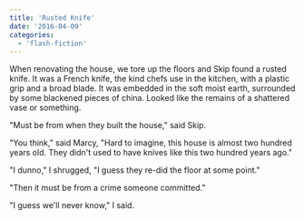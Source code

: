 ```yaml
---
title: 'Rusted Knife'
date: '2016-04-09'
categories:
  - 'flash-fiction'
---
```


When renovating the house, we tore up the floors and Skip found a rusted knife.
It was a French knife, the kind chefs use in the kitchen, with a plastic grip
and a broad blade. It was embedded in the soft moist earth, surrounded by some
blackened pieces of china. Looked like the remains of a shattered vase or
something.

<!-- truncate -->


"Must be from when they built the house," said Skip.

"You think," said Marcy, "Hard to imagine, this house is almost two hundred
years old. They didn't used to have knives like this two hundred years ago."

"I dunno," I shrugged, "I guess they re-did the floor at some point."

"Then it must be from a crime someone committed."

"I guess we'll never know," I said.
